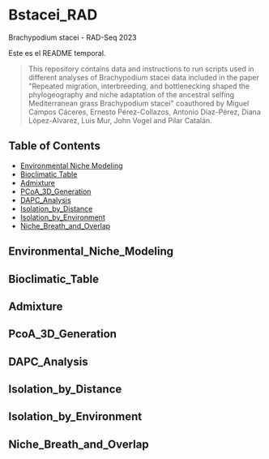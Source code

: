 # Bstacei_RAD

Brachypodium stacei - RAD-Seq 2023

Este es el README temporal.

> This repository contains data and instructions to run scripts used in different analyses of Brachypodium stacei data included in the paper "Repeated migration, interbreeding, and bottlenecking  shaped the phylogeography and niche adaptation of the ancestral selfing Mediterranean grass Brachypodium stacei" coauthored by Miguel Campos Cáceres, Ernesto Pérez-Collazos, Antonio Díaz-Pérez, Diana López-Alvarez, Luis Mur, John Vogel and Pilar Catalán. 

## Table of Contents
* [Environmental Niche Modeling](#environmental_niche_modeling)
* [Bioclimatic Table](#generate_bioclimatic_table)
* [Admixture](admixture)
* [PCoA_3D_Generation](pcoa_3d_generation)
* [DAPC_Analysis](dapc_analysis)
* [Isolation_by_Distance](isolation_by_distance)
* [Isolation_by_Environment](isolation_by_environment)
* [Niche_Breath_and_Overlap](niche_breath_and_overlap)

## Environmental_Niche_Modeling

## Bioclimatic_Table

## Admixture

## PcoA_3D_Generation

## DAPC_Analysis

## Isolation_by_Distance

## Isolation_by_Environment

## Niche_Breath_and_Overlap

